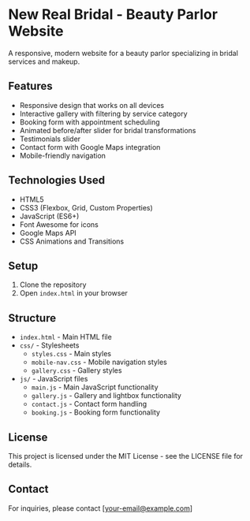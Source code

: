 # New Real Bridal - Beauty Parlor Website

A responsive, modern website for a beauty parlor specializing in bridal services and makeup.

## Features

- Responsive design that works on all devices
- Interactive gallery with filtering by service category
- Booking form with appointment scheduling
- Animated before/after slider for bridal transformations 
- Testimonials slider
- Contact form with Google Maps integration
- Mobile-friendly navigation

## Technologies Used

- HTML5
- CSS3 (Flexbox, Grid, Custom Properties)
- JavaScript (ES6+)
- Font Awesome for icons
- Google Maps API
- CSS Animations and Transitions

## Setup

1. Clone the repository
2. Open `index.html` in your browser

## Structure

- `index.html` - Main HTML file
- `css/` - Stylesheets
  - `styles.css` - Main styles
  - `mobile-nav.css` - Mobile navigation styles
  - `gallery.css` - Gallery styles
- `js/` - JavaScript files
  - `main.js` - Main JavaScript functionality
  - `gallery.js` - Gallery and lightbox functionality
  - `contact.js` - Contact form handling
  - `booking.js` - Booking form functionality

## License

This project is licensed under the MIT License - see the LICENSE file for details.

## Contact

For inquiries, please contact [your-email@example.com] 